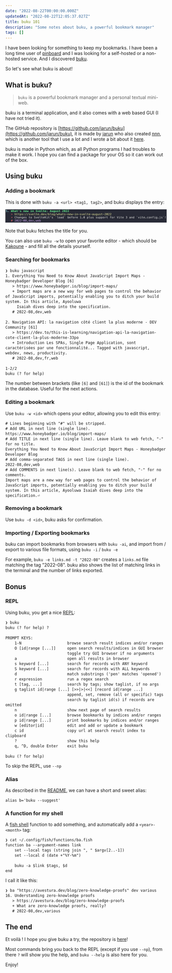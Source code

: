 ```yaml
---
date: "2022-08-22T00:00:00.000Z"
updatedAt: "2022-08-22T12:05:37.027Z"
title: buku 101
description: "Some notes about buku, a powerful bookmark manager"
tags: []
---
```


I have been looking for something to keep my bookmarks. I have been a long time user of [pinboard](https://pinboard.in) and I was looking for a self-hosted or a non-hosted service. And I discovered [buku](https://github.com/jarun/buku).

So let's see what buku is about!

## What is buku?

> `buku` is a powerful bookmark manager and a personal textual mini-web.

buku is a terminal application, and it also comes with a web based GUI (I have not tried it).

The GitHub repository is [https://github.com/jarun/buku](https://github.com/jarun/buku), it is made by [jarun](https://github.com/jarun) who also created [nnn](https://github.com/jarun/nnn), which is another tool that I use a lot and I wrote a bit about it [here](https://ehret.me/nnn-101).

buku is made in Python which, as all Python programs I had troubles to make it work. I hope you can find a package for your OS so it can work out of the box.

## Using buku

### Adding a bookmark

This is done with `buku -a <url> <tag1, tag2>`, and buku displays the entry:

![Output of buku after adding a bookmark](../../../public/assets/contentful/6qj0u4tdI6MENX4umJaVdw/2ac2ae32ad35b6e11b2dad1b5c05191b/buku-svelte.png)

Note that buku fetches the title for you.

You can also use `buku -w` to open your favorite editor - which should be [Kakoune](https://kakoune.org/) - and fill all the details yourself.

### Searching for bookmarks

```shell
❯ buku javascript
1. Everything You Need to Know About JavaScript Import Maps - Honeybadger Developer Blog [6]
   > https://www.honeybadger.io/blog/import-maps/
   + Import maps are a new way for web pages to control the behavior of JavaScript imports, potentially enabling you to ditch your build system. In this article, Ayooluwa
     Isaiah dives deep into the specification.
   # 2022-08,dev,web

2. Navigation API: la navigation côté client la plus moderne - DEV Community [61]
   > https://dev.to/this-is-learning/navigation-api-la-navigation-cote-client-la-plus-moderne-33po
   + Introduction Les SPAs, Single Page Application, sont caractérisées par une fonctionnalité... Tagged with javascript, webdev, news, productivity.
   # 2022-08,dev,fr,web

1-2/2
buku (? for help)
```

The number between brackets (like `[6]` and `[61]`) is the id of the bookmark in the database. Useful for the next actions.

### Editing a bookmark

Use `buku -w <id>` which opens your editor, allowing you to edit this entry:

```shell
# Lines beginning with "#" will be stripped.
# Add URL in next line (single line).
https://www.honeybadger.io/blog/import-maps/
# Add TITLE in next line (single line). Leave blank to web fetch, "-" for no title.
Everything You Need to Know About JavaScript Import Maps - Honeybadger Developer Blog
# Add comma-separated TAGS in next line (single line).
2022-08,dev,web
# Add COMMENTS in next line(s). Leave blank to web fetch, "-" for no comments.
Import maps are a new way for web pages to control the behavior of JavaScript imports, potentially enabling you to ditch your build system. In this article, Ayooluwa Isaiah dives deep into the specification.⏎
```

### Removing a bookmark

Use `buku -d <id>`, buku asks for confirmation.

### Importing / Exporting bookmarks

buku can import bookmarks from browsers with `buku -ai`, and import from / export to various file formats, using `buku -i` / `buku -e`

For example, `buku -e links.md -t "2022-08"` creates a `links.md` file matching the tag "2022-08". buku also shows the list of matching links in the terminal and the number of links exported.

## Bonus

### REPL

Using buku, you get a nice [REPL](https://en.wikipedia.org/wiki/Read%E2%80%93eval%E2%80%93print_loop):

```shell
❯ buku
buku (? for help) ?

PROMPT KEYS:
    1-N                    browse search result indices and/or ranges
    O [id|range [...]]     open search results/indices in GUI browser
                           toggle try GUI browser if no arguments
    a                      open all results in browser
    s keyword [...]        search for records with ANY keyword
    S keyword [...]        search for records with ALL keywords
    d                      match substrings ('pen' matches 'opened')
    r expression           run a regex search
    t [tag, ...]           search by tags; show taglist, if no args
    g taglist id|range [...] [>>|>|<<] [record id|range ...]
                           append, set, remove (all or specific) tags
                           search by taglist id(s) if records are omitted
    n                      show next page of search results
    o id|range [...]       browse bookmarks by indices and/or ranges
    p id|range [...]       print bookmarks by indices and/or ranges
    w [editor|id]          edit and add or update a bookmark
    c id                   copy url at search result index to clipboard
    ?                      show this help
    q, ^D, double Enter    exit buku

buku (? for help)
```

To skip the REPL, use `--np`

### Alias

As described in the [README](https://github.com/jarun/buku), we can have a short and sweet alias:

```shell
alias b='buku --suggest'
```

### A function for my shell

A [fish shell](https://fishshell.com/) function to add something, and automatically add a `<year>-<month>` tag:

```shell
❯ cat ~/.config/fish/functions/ba.fish
function ba --argument-names link
    set --local tags (string join ", " $argv[2..-1])
    set --local d (date +"%Y-%m")

    buku -a $link $tags, $d
end
```

I call it like this:

```shell
❯ ba "https://avestura.dev/blog/zero-knowledge-proofs" dev various
16. Understanding zero-knowledge proofs
   > https://avestura.dev/blog/zero-knowledge-proofs
   + What are zero-knowledge proofs, really?
   # 2022-08,dev,various
```

## The end

Et voilà ! I hope you give buku a try, the repository is [here](https://github.com/jarun/buku)!

Most commands bring you back to the REPL (except if you use `--np`), from there `?` will show you the help, and `buku --help` is also here for you.

Enjoy!
